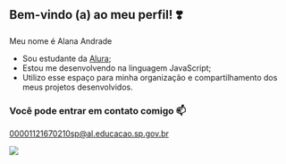 ## Bem-vindo (a) ao meu perfil! ❣️

Meu nome é Alana Andrade

- Sou estudante da [Alura](https://www.alura.com.br);
- Estou me desenvolvendo na linguagem JavaScript;
-  Utilizo esse espaço para minha organização e compartilhamento dos meus projetos desenvolvidos.

  ### Você pode entrar em contato comigo 📫

  00001121670210sp@al.educacao.sp.gov.br

  ![](https://media.tenor.com/uKFBKRN26lEAAAAi/cute.gif)
